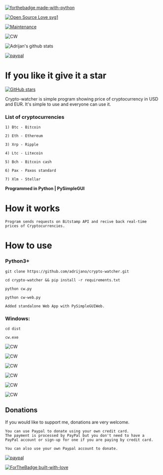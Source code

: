 [![forthebadge made-with-python](http://ForTheBadge.com/images/badges/made-with-python.svg)](https://www.python.org/)


[![Open Source Love svg1](https://badges.frapsoft.com/os/v1/open-source.svg?v=103)](https://github.com/adrijano/crypto-watcher/)

[![Maintenance](https://img.shields.io/badge/Maintained%3F-yes-green.svg)](https://github.com/adrijano/crypto-watcher/graphs/commit-activity)


![CW](MainImage.png)

![Adrijan's github stats](https://github-readme-stats.vercel.app/api?username=adrijano&show_icons=true)

[![paypal](https://www.paypalobjects.com/en_US/i/btn/btn_donateCC_LG.gif)](https://www.paypal.com/donate/?cmd=_s-xclick&hosted_button_id=PFB6A6HLAQHC2&source=url)

# If you like it give it a star

[![GitHub stars](https://img.shields.io/github/stars/adrijano/crypto-watcher.svg?style=social&label=Star&maxAge=2592000)](https://github.com/adrijano/crypto-watcher)

Crypto-watcher is simple program showing price of cryptocurrency in USD and EUR. It's simple to use and everyone can use it.

### List of cryptocurrencies
```
1) Btc - Bitcoin

2) Eth - Ethereum

3) Xrp - Ripple

4) Ltc - Litecoin

5) Bch - Bitcoin cash

6) Pax - Paxos standard

7) Xlm - Stellar
```
**Programmed in Python | PySimpleGUI**

# How it works
```
Program sends requests on Bitstamp API and recive back real-time prices of Cryptocurrencies.

```
# How to use

### Python3+
```
git clone https://github.com/adrijano/crypto-watcher.git

cd crypto-watcher && pip install -r requirements.txt

python cw.py

python cw-web.py

Added standalone Web App with PySimpleGUIWeb.
```

### Windows:
```
cd dist

cw.exe
```

![CW](screen1.png)

![CW](screen2.png)

![CW](screen3.png)

![CW](screen4.png)

![CW](screenweb.png)

![CW](screenweb2.png)

## Donations
If you would like to support me, donations are very welcome.

```
You can use Paypal to donate using your own credit card. 
The payment is processed by PayPal but you don't need to have a
PayPal account or sign-up for one if you are paying by credit card.

You can also use your own Paypal account to donate.
```
[![paypal](https://www.paypalobjects.com/en_US/i/btn/btn_donateCC_LG.gif)](https://www.paypal.com/donate/?cmd=_s-xclick&hosted_button_id=PFB6A6HLAQHC2&source=url)

[![ForTheBadge built-with-love](http://ForTheBadge.com/images/badges/built-with-love.svg)](https://github.com/adrijano/crypto-watcher/)



